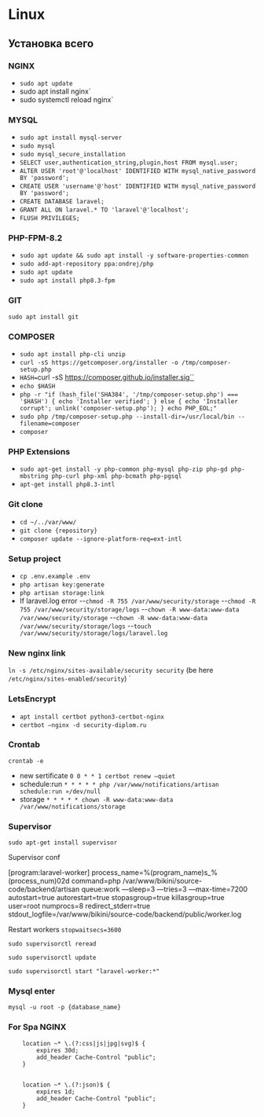 # Linux

## Установка всего

### NGINX
- `sudo apt update`
- sudo apt install nginx`
- sudo systemctl reload nginx`

### MYSQL
- `sudo apt install mysql-server`
- `sudo mysql`
- `sudo mysql_secure_installation`
- `SELECT user,authentication_string,plugin,host FROM mysql.user;`
- `ALTER USER 'root'@'localhost' IDENTIFIED WITH mysql_native_password BY 'password';`
- `CREATE USER 'username'@'host' IDENTIFIED WITH mysql_native_password BY 'password';`
- `CREATE DATABASE laravel;`
- `GRANT ALL ON laravel.* TO 'laravel'@'localhost';`
- `FLUSH PRIVILEGES;`

### PHP-FPM-8.2
- `sudo apt update && sudo apt install -y software-properties-common`
- `sudo add-apt-repository ppa:ondrej/php`
- `sudo apt update`
- `sudo apt install php8.3-fpm`

 ### GIT
 `sudo apt install git`

 ### COMPOSER
- `sudo apt install php-cli unzip`
- `curl -sS https://getcomposer.org/installer -o /tmp/composer-setup.php`
- `HASH=`curl -sS https://composer.github.io/installer.sig``
- `echo $HASH`
- `php -r "if (hash_file('SHA384', '/tmp/composer-setup.php') === '$HASH') { echo 'Installer verified'; } else { echo 'Installer corrupt'; unlink('composer-setup.php'); } echo PHP_EOL;"`
- `sudo php /tmp/composer-setup.php --install-dir=/usr/local/bin --filename=composer`
- `composer`


 ### PHP Extensions
- `sudo apt-get install -y php-common php-mysql php-zip php-gd php-mbstring php-curl php-xml php-bcmath php-pgsql`
- `apt-get install php8.3-intl`

 ### Git clone
 - `cd ~/../var/www/`
 - `git clone {repository}`
 - `composer update --ignore-platform-req=ext-intl `

 ### Setup project
 - `cp .env.example .env`
 - `php artisan key:generate`
 - `php artisan storage:link`
 - If laravel.log error
    --`chmod -R 755 /var/www/security/storage`
    --`chmod -R 755 /var/www/security/storage/logs`
    --`chown -R www-data:www-data /var/www/security/storage`
    --`chown -R www-data:www-data /var/www/security/storage/logs`
    --`touch /var/www/security/storage/logs/laravel.log`

### New nginx link
`ln -s /etc/nginx/sites-available/security security` (be here `/etc/nginx/sites-enabled/security`) `

### LetsEncrypt
- `apt install certbot python3-certbot-nginx`
- `certbot —nginx -d security-diplom.ru`

### Crontab 
`crontab -e`

- new sertificate `0 0 * * 1 certbot renew —quiet ` 
- schedule:run `* * * * * php /var/www/notifications/artisan schedule:run »/dev/null`
- storage `* * * * * chown -R www-data:www-data /var/www/notifications/storage`

### Supervisor
`sudo apt-get install supervisor`

Supervisor conf 

[program:laravel-worker]
process_name=%(program_name)s_%(process_num)02d
command=php /var/www/bikini/source-code/backend/artisan queue:work —sleep=3 —tries=3 —max-time=7200
autostart=true
autorestart=true
stopasgroup=true
killasgroup=true
user=root
numprocs=8
redirect_stderr=true
stdout_logfile=/var/www/bikini/source-code/backend/public/worker.log

Restart workers 
`stopwaitsecs=3600`

`sudo supervisorctl reread`

`sudo supervisorctl update`

`sudo supervisorctl start "laravel-worker:*"`

### Mysql enter
`mysql -u root -p {database_name}`

### For Spa NGINX

        location ~* \.(?:css|js|jpg|svg)$ {
            expires 30d;
            add_header Cache-Control "public";
        }


        location ~* \.(?:json)$ {
            expires 1d;
            add_header Cache-Control "public";
        }

